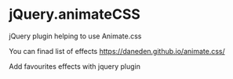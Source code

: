 # jQuery.animateCSS
jQuery plugin helping to use Animate.css

You can finad list of effects https://daneden.github.io/animate.css/

Add favourites effects with jquery plugin
